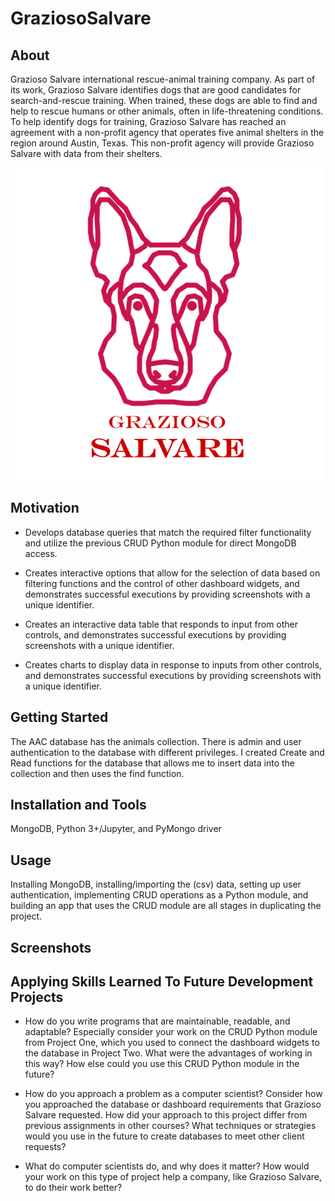 # GraziosoSalvare
## About
Grazioso Salvare international rescue-animal training company. As part of its work, Grazioso Salvare identifies dogs that are good candidates for search-and-rescue training. When trained, these dogs are able to find and help to rescue humans or other animals, often in life-threatening conditions. To help identify dogs for training, Grazioso Salvare has reached an agreement with a non-profit agency that operates five animal shelters in the region around Austin, Texas. This non-profit agency will provide Grazioso Salvare with data from their shelters.

<img src="./Grazioso Salvare Logo.png" alt="Grazioso-logo" height="500" width="500"/>

## Motivation
- Develops database queries that match the required filter functionality and utilize the previous CRUD Python module for direct MongoDB access.

- Creates interactive options that allow for the selection of data based on filtering functions and the control of other dashboard widgets, and demonstrates successful executions by providing screenshots with a unique identifier.

- Creates an interactive data table that responds to input from other controls, and demonstrates successful executions by providing screenshots with a unique identifier.

- Creates charts to display data in response to inputs from other controls, and demonstrates successful executions by providing screenshots with a unique identifier.

## Getting Started
The AAC database has the animals collection. There is admin and user authentication to the database with different privileges. I created Create and Read functions for the database that allows me to insert data into the collection and then uses the find function.

## Installation and Tools
MongoDB, Python 3+/Jupyter, and PyMongo driver

## Usage
Installing MongoDB, installing/importing the (csv) data, setting up user authentication, implementing CRUD operations as a Python module, and building an app that uses the CRUD module are all stages in duplicating the project.

## Screenshots




## Applying Skills Learned To Future Development Projects
- How do you write programs that are maintainable, readable, and adaptable? Especially consider your work on the CRUD Python module from Project One, which you used to connect the dashboard widgets to the database in Project Two. What were the advantages of working in this way? How else could you use this CRUD Python module in the future?


- How do you approach a problem as a computer scientist? Consider how you approached the database or dashboard requirements that Grazioso Salvare requested. How did your approach to this project differ from previous assignments in other courses? What techniques or strategies would you use in the future to create databases to meet other client requests?


- What do computer scientists do, and why does it matter? How would your work on this type of project help a company, like Grazioso Salvare, to do their work better?
